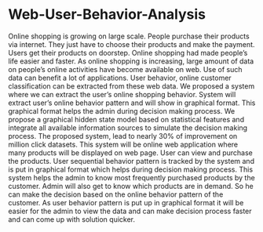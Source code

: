 # Web-User-Behavior-Analysis
Online shopping is growing on large scale. People purchase their products via internet. They just have to choose their products and make the payment. Users get their products on doorstep. Online shopping had made people’s life easier and faster. As online shopping is increasing, large amount of data on people’s online activities have become available on web. Use of such data can benefit a lot of applications. User behavior, online customer classification can be extracted from these web data. We proposed a system where we can extract the user’s online shopping behavior. System will extract user’s online behavior pattern and will show in graphical format. This graphical format helps the admin during decision making process. We propose a graphical hidden state model based on statistical features and integrate all available information sources to simulate the decision making process. The proposed system, lead to nearly 30% of improvement on million click datasets. This system will be online web application where many products will be displayed on web page. User can view and purchase the products. User sequential behavior pattern is tracked by the system and is put in graphical format which helps during decision making process. This system helps the admin to know most frequently purchased products by the customer. Admin will also get to know which products are in demand. So he can make the decision based on the online behavior pattern of the customer. As user behavior pattern is put up in graphical format it will be easier for the admin to view the data and can make decision process faster and can come up with solution quicker.
